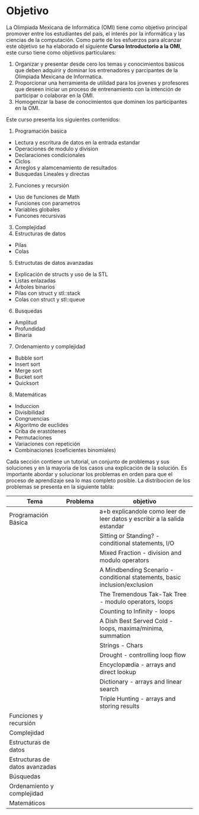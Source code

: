 Objetivo
==========================================
La Olimpiada Mexicana de Informática (OMI) tiene como objetivo principal promover entre los estudiantes
del país, el interés por la informática y las ciencias de la computación. Como parte de los 
esfuerzos para alcanzar este objetivo se ha elaborado el siguiente **Curso Introductorio a la OMI**,
este curso tiene como objetivos particulares:

1. Organizar y presentar desde cero los temas y conocimientos basicos que deben adquirir y dominar los entrenadores 
y parcipantes de la Olimpiada Mexicana de Informatica.
2. Proporcionar una herramienta de utilidad para los jovenes y profesores que deseen iniciar un proceso de entrenamiento
con la intención de participar o colaborar en la OMI.
3. Homogenizar la base de conocimientos que dominen los participantes en la OMI.

Este curso presenta los siguientes contenidos:

1. Programación basica
 * Lectura y escritura de datos en la entrada estandar
 * Operaciones de modulo y division
 * Declaraciones condicionales
 * Ciclos
 * Arreglos y alamcenamiento de resultados
 * Busquedas Lineales y directas
2. Funciones y recursión
 * Uso de funciones de Math
 * Funciones con parametros
 * Variables globales 
 * Funcones recursivas
3. Complejidad
4. Estructuras de datos
 * Pilas
 * Colas
5. Estructutas de datos avanzadas
 * Explicación de structs y uso de la STL
 * Listas enlazadas
 * Árboles binarios
 * Pilas con struct y stl::stack
 * Colas con struct y stl::queue
6. Busquedas
 * Amplitud 
 * Profundidad 
 * Binaria 
7. Ordenamiento y complejidad 
 * Bubble sort 
 * Insert sort 
 * Merge sort 
 * Bucket sort 
 * Quicksort 
8. Matemáticas
 * Induccion
 * Divisibilidad
 * Congruencias
 * Algoritmo de euclides
 * Criba de erastótenes
 * Permutaciones
 * Variaciones con repetición
 * Combinaciones (coeficientes binomiales)

Cada sección contiene un tutorial, un conjunto de problemas y sus soluciones y en la mayoria de los casos una explicación de la
solución. Es importante abordar y solucionar los problemas en orden para que el proceso de aprendizaje sea lo mas completo  posible.
La distribocion de los problemas se presenta en la siguiente tabla:

Tema                            |Problema|objetivo
--------------------------------|--------|--------
Programación Básica             |  | a+b explicandole como leer de leer datos y escribir a  la salida estandar
                                |  | Sitting or Standing? - conditional statements, I/O
                                |  | Mixed Fraction - division and modulo operators
                                |  | A Mindbending Scenario - conditional statements, basic inclusion/exclusion
                                |  | The Tremendous Tak-Tak Tree - modulo operators, loops
                                |  | Counting to Infinity - loops
                                |  | A Dish Best Served Cold - loops, maxima/minima, summation
                                |  | Strings - Chars
                                |  | Drought - controlling loop flow
                                |  | Encyclopædia - arrays and direct lookup
                                |  | Dictionary - arrays and linear search
                                |  | Triple Hunting - arrays and storing results
Funciones y recursión           |        |
Complejidad                     |        |
Estructuras de datos            |        |
Estructuras de datos avanzadas  |        |
Búsquedas                       |        |
Ordenamiento y complejidad      |        |
Matemáticos                     |        |






